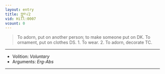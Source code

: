 ```yaml
---
layout: entry
title: ཀླུབ་√2
vid: Hill:0007
vcount: 0
---
```

> To adorn, put on another person; to make someone put on DK\. To ornament, put on clothes DS\. 1\. To wear\. 2\. To adorn, decorate TC\.

---
* Volition: _Voluntary_
* Arguments: _Erg-Abs_

---

